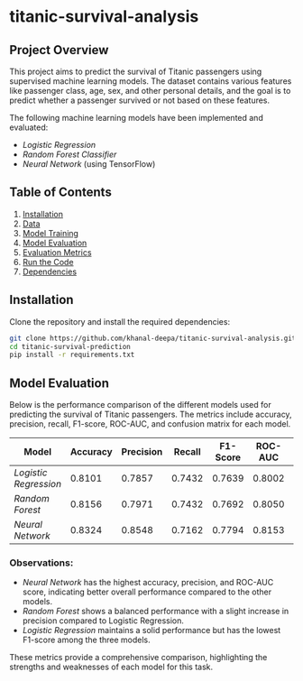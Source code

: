 # titanic-survival-analysis

## Project Overview

This project aims to predict the survival of Titanic passengers using supervised machine learning models. The dataset contains various features like passenger class, age, sex, and other personal details, and the goal is to predict whether a passenger survived or not based on these features.

The following machine learning models have been implemented and evaluated:

- *Logistic Regression*
- *Random Forest Classifier*
- *Neural Network* (using TensorFlow)

## Table of Contents

1. [Installation](#installation)
2. [Data](#data)
3. [Model Training](#model-training)
4. [Model Evaluation](#model-evaluation)
5. [Evaluation Metrics](#evaluation-metrics)
6. [Run the Code](#run-the-code)
7. [Dependencies](#dependencies)

## Installation

Clone the repository and install the required dependencies:

```bash
git clone https://github.com/khanal-deepa/titanic-survival-analysis.git
cd titanic-survival-prediction
pip install -r requirements.txt
```

## Model Evaluation

Below is the performance comparison of the different models used for predicting the survival of Titanic passengers. The metrics include accuracy, precision, recall, F1-score, ROC-AUC, and confusion matrix for each model.

| Model            | Accuracy | Precision | Recall | F1-Score | ROC-AUC | Confusion Matrix   |
|------------------|----------|-----------|--------|----------|---------|--------------------|
| *Logistic Regression* | 0.8101   | 0.7857    | 0.7432 | 0.7639   | 0.8002  | [[90 15] [19 55]] |
| *Random Forest*       | 0.8156   | 0.7971    | 0.7432 | 0.7692   | 0.8050  | [[91 14] [19 55]] |
| *Neural Network*      | 0.8324   | 0.8548    | 0.7162 | 0.7794   | 0.8153  | [[96  9] [21 53]] |

### Observations:
- *Neural Network* has the highest accuracy, precision, and ROC-AUC score, indicating better overall performance compared to the other models.
- *Random Forest* shows a balanced performance with a slight increase in precision compared to Logistic Regression.
- *Logistic Regression* maintains a solid performance but has the lowest F1-score among the three models.

These metrics provide a comprehensive comparison, highlighting the strengths and weaknesses of each model for this task.
